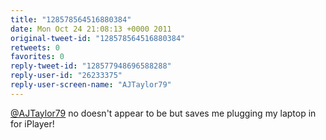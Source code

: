 ```yaml
---
title: "128578564516880384"
date: Mon Oct 24 21:08:13 +0000 2011
original-tweet-id: "128578564516880384"
retweets: 0
favorites: 0
reply-tweet-id: "128577948696588288"
reply-user-id: "26233375"
reply-user-screen-name: "AJTaylor79"
---
```

<a href="https://twitter.com/AJTaylor79">@AJTaylor79</a> no doesn't appear to be but saves me plugging my laptop in for iPlayer!
